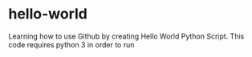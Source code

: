 # hello-world

Learning how to use Github by creating Hello World Python Script.
This code requires python 3 in order to run

